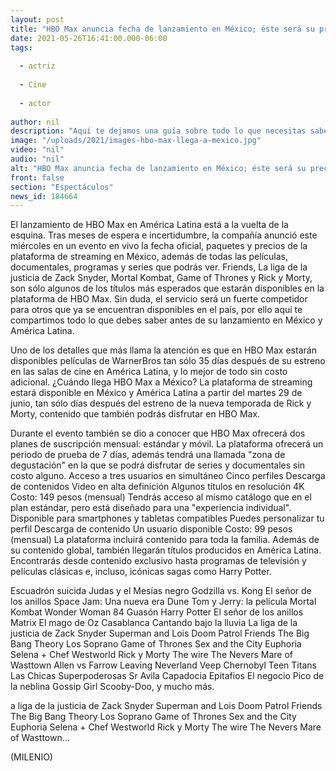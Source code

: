 ```yaml
---
layout: post
title: "HBO Max anuncia fecha de lanzamiento en México; éste será su precio y catálogo"
date: 2021-05-26T16:41:00.000-06:00
tags:
  
  - actriz
  
  - Cine
  
  - actor
  
author: nil
description: "Aquí te dejamos una guía sobre todo lo que necesitas saber del lanzamiento de la plataforma de 'streaming' en Latinoamérica. "
image: "/uploads/2021/images-hbo-max-llega-a-mexico.jpg"
video: "nil"
audio: "nil"
alt: "HBO Max anuncia fecha de lanzamiento en México; éste será su precio y catálogo"
front: false
section: "Espectáculos"
news_id: 184664
---
```


El lanzamiento de HBO Max en América Latina está a la vuelta de la esquina. Tras meses de espera e incertidumbre, la compañía anunció este miércoles en un evento en vivo la fecha oficial, paquetes y precios de la plataforma de streaming en México, además de todas las películas, documentales, programas y series que podrás ver.  Friends, La liga de la justicia de Zack Snyder, Mortal Kombat, Game of Thrones y Rick y Morty, son sólo algunos de los títulos más esperados que estarán disponibles en la plataforma de HBO Max. Sin duda, el servicio será un fuerte competidor para otros que ya se encuentran disponibles en el país, por ello aquí te compartimos todo lo que debes saber antes de su lanzamiento en México y América Latina.  

Uno de los detalles que más llama la atención es que en HBO Max estarán disponibles películas de WarnerBros tan sólo 35 días después de su estreno en las salas de cine en América Latina, y lo mejor de todo sin costo adicional.  ¿Cuándo llega HBO Max a México? La plataforma de streaming estará disponible en México y América Latina a partir del martes 29 de junio, tan sólo días después del estreno de la nueva temporada de Rick y Morty, contenido que también podrás disfrutar en HBO Max.  

Durante el evento también se dio a conocer que HBO Max ofrecerá dos planes de suscripción mensual: estándar y móvil. La plataforma ofrecerá un periodo de prueba de 7 días, además tendrá una llamada "zona de degustación" en la que se podrá disfrutar de series y documentales sin costo alguno. 
Acceso a tres usuarios en simultáneo Cinco perfiles Descarga de contenidos Video en alta definición Algunos títulos en resolución 4K Costo: 149 pesos (mensual) 
Tendrás acceso al mismo catálogo que en el plan estándar, pero está diseñado para una "experiencia individual". Disponible para smartphones y tabletas compatibles Puedes personalizar tu perfil Descarga de contenido Un usuario disponible Costo: 99 pesos (mensual) 
La plataforma incluirá contenido para toda la familia. Además de su contenido global, también llegarán títulos producidos en América Latina. Encontrarás desde contenido exclusivo hasta programas de televisión y películas clásicas e, incluso, icónicas sagas como Harry Potter.  

Escuadrón suicida Judas y el Mesías negro Godzilla vs. Kong  El señor de los anillos Space Jam: Una nueva era Dune Tom y Jerry: la película Mortal Kombat Wonder Woman 84 Guasón Harry Potter El señor de los anillos Matrix El mago de Oz Casablanca Cantando bajo la lluvia La liga de la justicia de Zack Snyder Superman and Lois Doom Patrol Friends The Big Bang Theory  Los Soprano  Game of Thrones  Sex and the City Euphoria Selena + Chef Westworld Rick y Morty The wire The Nevers Mare of Wasttown Allen vs Farrow Leaving Neverland Veep Chernobyl Teen Titans Las Chicas Superpoderosas Sr Avila Capadocia Epitafios El negocio Pico de la neblina Gossip Girl Scooby-Doo, y mucho más. 

a liga de la justicia de Zack Snyder Superman and Lois Doom Patrol Friends The Big Bang Theory  Los Soprano  Game of Thrones  Sex and the City Euphoria Selena + Chef Westworld Rick y Morty The wire The Nevers Mare of Wasttown...

(MILENIO)